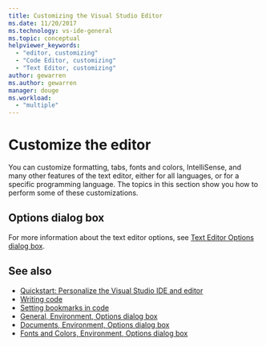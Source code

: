 ```yaml
---
title: Customizing the Visual Studio Editor
ms.date: 11/20/2017
ms.technology: vs-ide-general
ms.topic: conceptual
helpviewer_keywords:
  - "editor, customizing"
  - "Code Editor, customizing"
  - "Text Editor, customizing"
author: gewarren
ms.author: gewarren
manager: douge
ms.workload:
  - "multiple"
---
```

# Customize the editor

You can customize formatting, tabs, fonts and colors, IntelliSense, and many other features of the text editor, either for all languages, or for a specific programming language. The topics in this section show you how to perform some of these customizations.

## Options dialog box

For more information about the text editor options, see [Text Editor Options dialog box](../ide/reference/text-editor-options-dialog-box.md).

## See also

- [Quickstart: Personalize the Visual Studio IDE and editor](../ide/quickstart-personalize-the-ide.md)
- [Writing code](../ide/writing-code-in-the-code-and-text-editor.md)
- [Setting bookmarks in code](../ide/setting-bookmarks-in-code.md)
- [General, Environment, Options dialog box](../ide/reference/general-environment-options-dialog-box.md)
- [Documents, Environment, Options dialog box](../ide/reference/documents-environment-options-dialog-box.md)
- [Fonts and Colors, Environment, Options dialog box](../ide/reference/fonts-and-colors-environment-options-dialog-box.md)